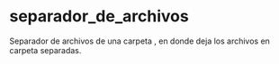 # separador_de_archivos
Separador de archivos de una carpeta  , en donde deja los archivos en carpeta separadas.
